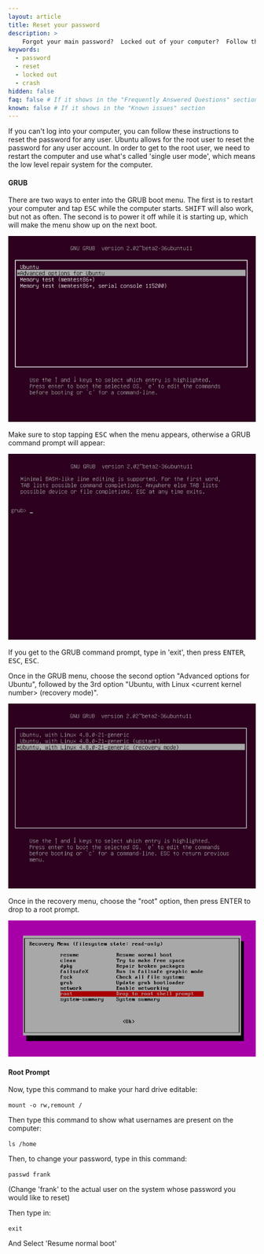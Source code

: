 ```yaml
---
layout: article
title: Reset your password
description: >
    Forgot your main password?  Locked out of your computer?  Follow these instructions to reset your password!
keywords:
  - password
  - reset
  - locked out
  - crash
hidden: false
faq: false # If it shows in the "Frequently Answered Questions" section
known: false # If it shows in the "Known issues" section
---
```


If you can't log into your computer, you can follow these instructions to reset the password for any user.  Ubuntu allows for the root user to reset the password for any user account.  In order to get to the root user, we need to restart the computer and use what's called 'single user mode', which means the low level repair system for the computer.

#### GRUB

There are two ways to enter into the GRUB boot menu.  The first is to restart your computer and tap <kbd>ESC</kbd> while the computer starts.  <kbd>SHIFT</kbd> will also work, but not as often.  The second is to power it off while it is starting up, which will make the menu show up on the next boot.

![Grub1](/images/password/grub1.png)

Make sure to stop tapping <kbd>ESC</kbd> when the menu appears, otherwise a GRUB command prompt will appear:

![Prompt](/images/password/prompt.png)

If you get to the GRUB command prompt, type in 'exit', then press <kbd>ENTER</kbd>, <kbd>ESC</kbd>, <kbd>ESC</kbd>.

Once in the GRUB menu, choose the second option "Advanced options for Ubuntu", followed by the 3rd option "Ubuntu, with Linux &lt;current kernel number&gt; (recovery mode)".

![Grub2](/images/password/grub2.png)

Once in the recovery menu, choose the "root" option, then press <kdb>ENTER</kdb> to drop to a root prompt.

![Recovery](/images/password/recovery.png)

#### Root Prompt

Now, type this command to make your hard drive editable:

`mount -o rw,remount /`

Then type this command to show what usernames are present on the computer:

`ls /home`

Then, to change your password, type in this command:

`passwd frank`

(Change 'frank' to the actual user on the system whose password you would like to reset)  

Then type in:

`exit`

And Select 'Resume normal boot'
